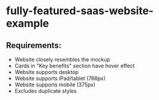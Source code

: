 # fully-featured-saas-website-example

## Requirements:
* Website closely resembles the mockup
* Cards in "Key benefits" section have hover effect
* Website supports desktop
* Website supports iPad/tablet (768px)
* Website supports mobile (375px)
* Excludes duplicate styles
